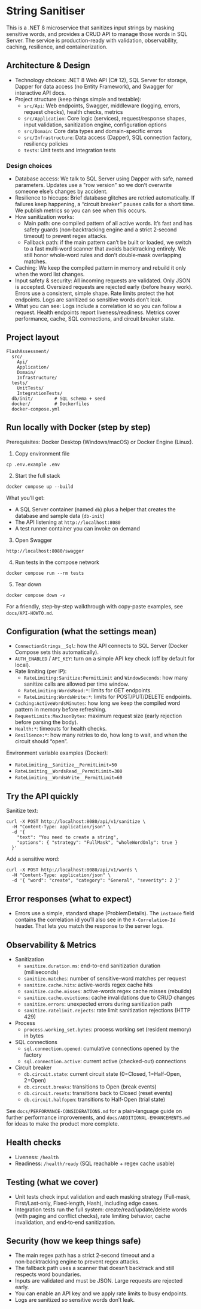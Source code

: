 # String Sanitiser

This is a .NET 8 microservice that sanitizes input strings by masking sensitive words, and provides a CRUD API to manage those words in SQL Server. The service is production-ready with validation, observability, caching, resilience, and containerization.

## Architecture & Design

- Technology choices: .NET 8 Web API (C# 12), SQL Server for storage, Dapper for data access (no Entity Framework), and Swagger for interactive API docs.
- Project structure (keep things simple and testable):
  - `src/Api`: Web endpoints, Swagger, middleware (logging, errors, request checks), health checks, metrics
  - `src/Application`: Core logic (services), request/response shapes, input validation, sanitization engine, configuration options
  - `src/Domain`: Core data types and domain-specific errors
  - `src/Infrastructure`: Data access (Dapper), SQL connection factory, resiliency policies
  - `tests`: Unit tests and integration tests

### Design choices

- Database access: We talk to SQL Server using Dapper with safe, named parameters. Updates use a "row version" so we don’t overwrite someone else’s changes by accident.
- Resilience to hiccups: Brief database glitches are retried automatically. If failures keep happening, a “circuit breaker” pauses calls for a short time. We publish metrics so you can see when this occurs.
- How sanitization works:
  - Main path: one compiled pattern of all active words. It’s fast and has safety guards (non‑backtracking engine and a strict 2‑second timeout) to prevent regex attacks.
  - Fallback path: if the main pattern can’t be built or loaded, we switch to a fast multi‑word scanner that avoids backtracking entirely. We still honor whole‑word rules and don’t double‑mask overlapping matches.
- Caching: We keep the compiled pattern in memory and rebuild it only when the word list changes.
- Input safety & security: All incoming requests are validated. Only JSON is accepted. Oversized requests are rejected early (before heavy work). Errors use a consistent, simple shape. Rate limits protect the hot endpoints. Logs are sanitized so sensitive words don’t leak.
- What you can see: Logs include a correlation id so you can follow a request. Health endpoints report liveness/readiness. Metrics cover performance, cache, SQL connections, and circuit breaker state.

## Project layout

```
FlashAssessment/
  src/
    Api/
    Application/
    Domain/
    Infrastructure/
  tests/
    UnitTests/
    IntegrationTests/
  db/init/        # SQL schema + seed
  docker/         # Dockerfiles
  docker-compose.yml
```

## Run locally with Docker (step by step)

Prerequisites: Docker Desktop (Windows/macOS) or Docker Engine (Linux).

1) Copy environment file

```
cp .env.example .env
```

2) Start the full stack

```
docker compose up --build
```

What you’ll get:
- A SQL Server container (named `db`) plus a helper that creates the database and sample data (`db-init`)
- The API listening at `http://localhost:8080`
- A test runner container you can invoke on demand

3) Open Swagger

```
http://localhost:8080/swagger
```

4) Run tests in the compose network

```
docker compose run --rm tests
```

5) Tear down

```
docker compose down -v
```

For a friendly, step‑by‑step walkthrough with copy‑paste examples, see `docs/API-HOWTO.md`.

## Configuration (what the settings mean)

- `ConnectionStrings__Sql`: how the API connects to SQL Server (Docker Compose sets this automatically).
- `AUTH_ENABLED` / `API_KEY`: turn on a simple API key check (off by default for local).
- Rate limiting (per IP):
  - `RateLimiting:Sanitize:PermitLimit` and `WindowSeconds`: how many sanitize calls are allowed per time window.
  - `RateLimiting:WordsRead:*`: limits for GET endpoints.
  - `RateLimiting:WordsWrite:*`: limits for POST/PUT/DELETE endpoints.
- `Caching:ActiveWordsMinutes`: how long we keep the compiled word pattern in memory before refreshing.
- `RequestLimits:MaxJsonBytes`: maximum request size (early rejection before parsing the body).
- `Health:*`: timeouts for health checks.
- `Resilience:*`: how many retries to do, how long to wait, and when the circuit should “open”.

Environment variable examples (Docker):

- `RateLimiting__Sanitize__PermitLimit=50`
- `RateLimiting__WordsRead__PermitLimit=300`
- `RateLimiting__WordsWrite__PermitLimit=60`

## Try the API quickly

Sanitize text:

```
curl -X POST http://localhost:8080/api/v1/sanitize \
  -H "Content-Type: application/json" \
  -d '{
    "text": "You need to create a string",
    "options": { "strategy": "FullMask", "wholeWordOnly": true }
  }'
```

Add a sensitive word:

```
curl -X POST http://localhost:8080/api/v1/words \
  -H "Content-Type: application/json" \
  -d '{ "word": "create", "category": "General", "severity": 2 }'
```

## Error responses (what to expect)

- Errors use a simple, standard shape (ProblemDetails). The `instance` field contains the correlation id you’ll also see in the `X‑Correlation‑Id` header. That lets you match the response to the server logs.

## Observability & Metrics

- Sanitization
  - `sanitize.duration.ms`: end-to-end sanitization duration (milliseconds)
  - `sanitize.matches`: number of sensitive-word matches per request
  - `sanitize.cache.hits`: active-words regex cache hits
  - `sanitize.cache.misses`: active-words regex cache misses (rebuilds)
  - `sanitize.cache.evictions`: cache invalidations due to CRUD changes
  - `sanitize.errors`: unexpected errors during sanitization path
  - `sanitize.ratelimit.rejects`: rate limit sanitization rejections (HTTP 429)
- Process
  - `process.working_set.bytes`: process working set (resident memory) in bytes
- SQL connections
  - `sql.connection.opened`: cumulative connections opened by the factory
  - `sql.connection.active`: current active (checked-out) connections
- Circuit breaker
  - `db.circuit.state`: current circuit state (0=Closed, 1=Half-Open, 2=Open)
  - `db.circuit.breaks`: transitions to Open (break events)
  - `db.circuit.resets`: transitions back to Closed (reset events)
  - `db.circuit.halfopen`: transitions to Half-Open (trial state)

See `docs/PERFORMANCE-CONSIDERATIONS.md` for a plain‑language guide on further performance improvements, and `docs/ADDITIONAL-ENHANCEMENTS.md` for ideas to make the product more complete.

## Health checks

- Liveness: `/health`
- Readiness: `/health/ready` (SQL reachable + regex cache usable)

## Testing (what we cover)

- Unit tests check input validation and each masking strategy (Full‑mask, First/Last‑only, Fixed‑length, Hash), including edge cases.
- Integration tests run the full system: create/read/update/delete words (with paging and conflict checks), rate limiting behavior, cache invalidation, and end‑to‑end sanitization.

## Security (how we keep things safe)

- The main regex path has a strict 2‑second timeout and a non‑backtracking engine to prevent regex attacks.
- The fallback path uses a scanner that doesn’t backtrack and still respects word boundaries.
- Inputs are validated and must be JSON. Large requests are rejected early.
- You can enable an API key and we apply rate limits to busy endpoints.
- Logs are sanitized so sensitive words don’t leak.
